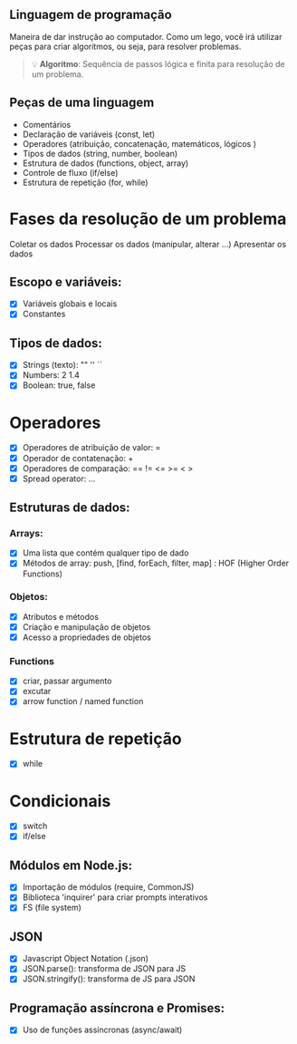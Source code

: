 ## Linguagem de programação

Maneira de dar instrução ao computador.
Como um lego, você irá utilizar peças para criar algoritmos, ou seja, para resolver problemas.

> 💡 **Algoritmo**: Sequência de passos lógica e finita para resolução de um problema.

## Peças de uma linguagem

- Comentários
- Declaração de variáveis (const, let)
- Operadores (atribuição, concatenação, matemáticos, lógicos )
- Tipos de dados (string, number, boolean)
- Estrutura de dados (functions, object, array)
- Controle de fluxo (if/else)
- Estrutura de repetição (for, while)

# Fases da resolução de um problema

Coletar os dados
Processar os dados (manipular, alterar ...)
Apresentar os dados

## Escopo e variáveis:

- [X] Variáveis globais e locais
- [X] Constantes

## Tipos de dados:

- [X] Strings (texto): "" '' ``
- [X] Numbers: 2 1.4
- [X] Boolean: true, false

# Operadores

- [X] Operadores de atribuição de valor: =
- [X] Operador de contatenação: +
- [X] Operadores de comparação: == != <= >= < >
- [X] Spread operator: ...

## Estruturas de dados:

### Arrays:

- [X] Uma lista que contém qualquer tipo de dado
- [X] Métodos de array: push, [find, forEach, filter, map] : HOF (Higher Order Functions)

### Objetos:

- [X] Atributos e métodos
- [X] Criação e manipulação de objetos
- [X] Acesso a propriedades de objetos

### Functions

- [X] criar, passar argumento
- [X] excutar
- [X] arrow function / named function

# Estrutura de repetição

- [X] while

# Condicionais

- [X] switch
- [X] if/else

## Módulos em Node.js:

- [X] Importação de módulos (require, CommonJS)
- [X] Biblioteca 'inquirer' para criar prompts interativos
- [X] FS (file system)

## JSON

- [X] Javascript Object Notation (.json)
- [X] JSON.parse(): transforma de JSON para JS
- [X] JSON.stringify(): transforma de JS para JSON

## Programação assíncrona e Promises:

- [X] Uso de funções assíncronas (async/await)
